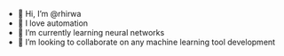 - 👋 Hi, I’m @rhirwa
- 👀 I love automation 
- 🌱 I’m currently learning neural networks 
- 💞️ I’m looking to collaborate on any machine learning tool development
